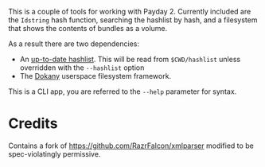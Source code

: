 This is a couple of tools for working with Payday 2. Currently included are the
`Idstring` hash function, searching the hashlist by hash, and a filesystem that
shows the contents of bundles as a volume.

As a result there are two dependencies:
+ An [up-to-date hashlist](https://github.com/Luffyyy/PAYDAY-2-Hashlist/).
  This will be read from `$CWD/hashlist` unless overridden with the `--hashlist`
  option
+ The [Dokany](https://dokan-dev.github.io/) userspace filesystem framework.

This is a CLI app, you are referred to the `--help` parameter for syntax.

# Credits
Contains a fork of https://github.com/RazrFalcon/xmlparser modified to be
spec-violatingly permissive.